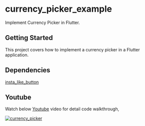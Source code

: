 # currency_picker_example

Implement Currency Picker in Flutter.

## Getting Started

This project covers how to implement a currency picker in a Flutter application.

## Dependencies

[insta_like_button](https://pub.dev/packages/currency_picker)

## Youtube

Watch below [Youtube](https://www.youtube.com/watch?v=3PPQVhl23zg) video for detail code walkthrough,

[![currency_picker](https://img.youtube.com/vi/3PPQVhl23zg/0.jpg)](https://www.youtube.com/watch?v=3PPQVhl23zg)